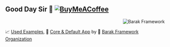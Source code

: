 ## Good Day Sir  👋 [![BuyMeACoffee](https://img.shields.io/badge/Buy%20Me%20a%20Coffee-ffdd00?style=for-the-badge&logo=buy-me-a-coffee&logoColor=black)](https://buymeacoffee.com/gdemir)
 <div align="right"> <img src="https://komarev.com/ghpvc/?username=barak-framework&label=Profile%20views&color=ef9141&style=flat" alt="Barak Framework" /> </div>


:chart_with_upwards_trend:	 [Used Examples](https://github.com/Barak-Framework-Projects), 
:orange_book: [Core & Default App](https://github.com/barak-framework/barak) 
by 
:briefcase:	 [Barak Framework Organization](https://github.com/barak-framework/barak-framework)  

##
